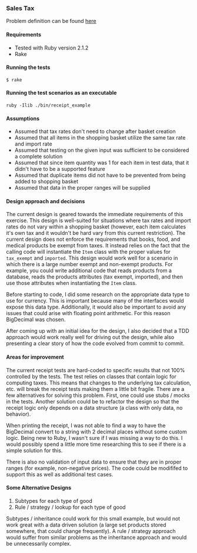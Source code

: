 ### Sales Tax

Problem definition can be found [here](https://github.com/bahrens/sales_tax/wiki/Sales-Tax-Problem)

#### Requirements

* Tested with Ruby version 2.1.2
* Rake

#### Running the tests

`$ rake`

#### Running the test scenarios as an executable

`ruby -Ilib ./bin/receipt_example`

#### Assumptions

* Assumed that tax rates don't need to change after basket creation
* Assumed that all items in the shopping basket utilize the same tax rate and import rate
* Assumed that testing on the given input was sufficient to be considered a complete solution
* Assumed that since item quantity was 1 for each item in test data, that it didn't have to be a supported feature
* Assumed that duplicate items did not have to be prevented from being added to shopping basket
* Assumed that data in the proper ranges will be supplied

#### Design approach and decisions

The current design is geared towards the immediate requirements of this exercise. This design is well-suited for situations where tax rates and import rates do not vary within a shopping basket (however, each item calculates it's own tax and it wouldn't be hard vary from this current restriction). The current design does not enforce the requirements that books, food, and medical products be exempt from taxes. It instead relies on the fact that the calling code will instantiate the `Item` class with the proper values for `tax_exempt` and `imported`. This design would work well for a scenario in which there is a large number exempt and non-exempt products. For example, you could write additional code that reads products from a database, reads the products attributes (tax exempt, imported), and then use those attributes when instantiating the `Item` class.

Before starting to code, I did some research on the appropriate data type to use for currency. This is important because many of the interfaces would expose this data type. Additionally, it would also be important to avoid any issues that could arise with floating point arithmetic. For this reason BigDecimal was chosen.

After coming up with an initial idea for the design, I also decided that a TDD approach would work really well for driving out the design, while also presenting a clear story of how the code evolved from commit to commit.

#### Areas for improvement

The current receipt tests are hard-coded to specific results that not 100% controlled by the tests. The test relies on classes that contain logic for computing taxes. This means that changes to the underlying tax calculation, etc. will break the receipt tests making them a little bit fragile. There are a few alternatives for solving this problem. First, one could use stubs / mocks in the tests. Another solution could be to refactor the design so that the receipt logic only depends on a data structure (a class with only data, no behavior).

When printing the receipt, I was not able to find a way to have the BigDecimal convert to a string with 2 decimal places without some custom logic. Being new to Ruby, I wasn't sure if I was missing a way to do this. I would possibly spend a little more time researching this to see if there is a simple solution for this.

There is also no validation of input data to ensure that they are in proper ranges (for example, non-negative prices). The code could be modififed to support this as well as additional test cases.

#### Some Alternative Designs

1. Subtypes for each type of good 
2. Rule / strategy / lookup for each type of good

Subtypes / inheritance could work for this small example, but would not work great with a data driven solution (a large set products stored somewhere, that could change frequently). A rule / strategy approach would suffer from similar problems as the inheritance approach and would be unnecessarily complex.
